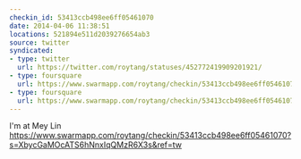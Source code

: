 ```yaml
---
checkin_id: 53413ccb498ee6ff05461070
date: 2014-04-06 11:38:51
locations: 521894e511d2039276654ab3
source: twitter
syndicated:
- type: twitter
  url: https://twitter.com/roytang/statuses/452772419909201921/
- type: foursquare
  url: https://www.swarmapp.com/roytang/checkin/53413ccb498ee6ff05461070?s=XbycGaMOcATS6hNnxIqQMzR6X3s&ref=tw
- type: foursquare
  url: https://www.swarmapp.com/roytang/checkin/53413ccb498ee6ff05461070?s=XbycGaMOcATS6hNnxIqQMzR6X3s&ref=tw
---
```


I'm at Mey Lin https://www.swarmapp.com/roytang/checkin/53413ccb498ee6ff05461070?s=XbycGaMOcATS6hNnxIqQMzR6X3s&ref=tw